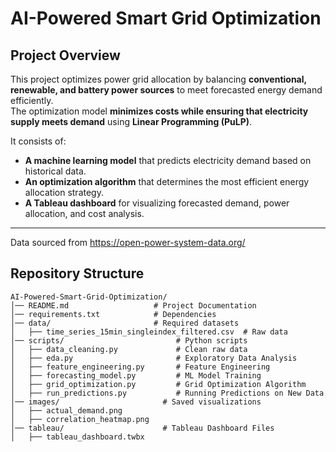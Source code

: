 # AI-Powered Smart Grid Optimization

## Project Overview
This project optimizes power grid allocation by balancing **conventional, renewable, and battery power sources** to meet forecasted energy demand efficiently.  
The optimization model **minimizes costs while ensuring that electricity supply meets demand** using **Linear Programming (PuLP)**.

It consists of:
- **A machine learning model** that predicts electricity demand based on historical data.
- **An optimization algorithm** that determines the most efficient energy allocation strategy.
- **A Tableau dashboard** for visualizing forecasted demand, power allocation, and cost analysis.

---
Data sourced from https://open-power-system-data.org/

## Repository Structure

```plaintext
AI-Powered-Smart-Grid-Optimization/
│── README.md                   # Project Documentation  
│── requirements.txt            # Dependencies  
│── data/                       # Required datasets  
│   ├── time_series_15min_singleindex_filtered.csv  # Raw data 
│── scripts/                         # Python scripts
│   ├── data_cleaning.py             # Clean raw data 
│   ├── eda.py                       # Exploratory Data Analysis  
│   ├── feature_engineering.py       # Feature Engineering  
│   ├── forecasting_model.py         # ML Model Training  
│   ├── grid_optimization.py         # Grid Optimization Algorithm  
│   ├── run_predictions.py           # Running Predictions on New Data  
│── images/                       # Saved visualizations  
│   ├── actual_demand.png  
│   ├── correlation_heatmap.png  
│── tableau/                      # Tableau Dashboard Files  
│   ├── tableau_dashboard.twbx  

